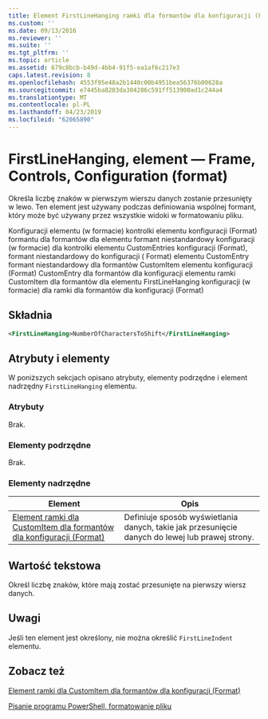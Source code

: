 ```yaml
---
title: Element FirstLineHanging ramki dla formantów dla konfiguracji (Format) | Dokumentacja firmy Microsoft
ms.custom: ''
ms.date: 09/13/2016
ms.reviewer: ''
ms.suite: ''
ms.tgt_pltfrm: ''
ms.topic: article
ms.assetid: 679c8bcb-b49d-4bb4-91f5-ea1af6c217e3
caps.latest.revision: 8
ms.openlocfilehash: 4553f95e48a2b1440c00b4951bea56376b00628a
ms.sourcegitcommit: e7445ba8203da304286c591ff513900ad1c244a4
ms.translationtype: MT
ms.contentlocale: pl-PL
ms.lasthandoff: 04/23/2019
ms.locfileid: "62065890"
---
```

# <a name="firstlinehanging-element-for-frame-for-controls-for-configuration-format"></a>FirstLineHanging, element — Frame, Controls, Configuration (format)

Określa liczbę znaków w pierwszym wierszu danych zostanie przesunięty w lewo. Ten element jest używany podczas definiowania wspólnej formant, który może być używany przez wszystkie widoki w formatowaniu pliku.

Konfiguracji elementu (w formacie) kontrolki elementu konfiguracji (Format) formantu dla formantów dla elementu formant niestandardowy konfiguracji (w formacie) dla kontrolki elementu CustomEntries konfiguracji (Format), formant niestandardowy do konfiguracji ( Format) elementu CustomEntry formant niestandardowy dla formantów CustomItem elementu konfiguracji (Format) CustomEntry dla formantów dla konfiguracji elementu ramki CustomItem dla formantów dla elementu FirstLineHanging konfiguracji (w formacie) dla ramki dla formantów dla konfiguracji (Format)

## <a name="syntax"></a>Składnia

```xml
<FirstLineHanging>NumberOfCharactersToShift</FirstLineHanging>
```

## <a name="attributes-and-elements"></a>Atrybuty i elementy

W poniższych sekcjach opisano atrybuty, elementy podrzędne i element nadrzędny `FirstLineHanging` elementu.

### <a name="attributes"></a>Atrybuty

Brak.

### <a name="child-elements"></a>Elementy podrzędne

Brak.

### <a name="parent-elements"></a>Elementy nadrzędne

|Element|Opis|
|-------------|-----------------|
|[Element ramki dla CustomItem dla formantów dla konfiguracji (Format)](./frame-element-for-customitem-for-controls-for-configuration-format.md)|Definiuje sposób wyświetlania danych, takie jak przesunięcie danych do lewej lub prawej strony.|

## <a name="text-value"></a>Wartość tekstowa

Określ liczbę znaków, które mają zostać przesunięte na pierwszy wiersz danych.

## <a name="remarks"></a>Uwagi

Jeśli ten element jest określony, nie można określić `FirstLineIndent` elementu.

## <a name="see-also"></a>Zobacz też

[Element ramki dla CustomItem dla formantów dla konfiguracji (Format)](./frame-element-for-customitem-for-controls-for-configuration-format.md)

[Pisanie programu PowerShell, formatowanie pliku](./writing-a-powershell-formatting-file.md)
